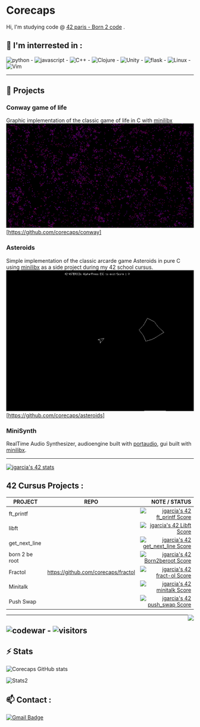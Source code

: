 # Corecaps
Hi,
I'm studying code @ [42 paris - Born 2 code](https://42.fr/) .

🌱 I'm interrested in :
---

![python](https://img.shields.io/badge/Python-FFD43B?style=for-the-badge&logo=python&logoColor=darkgreen) - ![javascript](https://img.shields.io/badge/JavaScript-323330?style=for-the-badge&logo=javascript&logoColor=F7DF1E) - ![C++](https://img.shields.io/badge/C%2B%2B-00599C?style=for-the-badge&logo=c%2B%2B&logoColor=white) - ![Clojure](https://img.shields.io/badge/Clojure-5881D8?style=for-the-badge&logo=clojure&logoColor=white) - ![Unity](https://img.shields.io/badge/Unity-100000?style=for-the-badge&logo=unity&logoColor=white) - ![flask](https://img.shields.io/badge/Flask-000000?style=for-the-badge&logo=flask&logoColor=white) - ![Linux](https://img.shields.io/badge/Linux-FCC624?style=for-the-badge&logo=linux&logoColor=black) - ![Vim](https://img.shields.io/badge/VIM-%2311AB00.svg?&style=for-the-badge&logo=vim&logoColor=white)

---

## 🔭 Projects 

### Conway game of life 
Graphic implementation of the classic game of life in C with [minilibx](https://github.com/42Paris/minilibx-linux) 
![CONWAY](https://github.com/corecaps/conway/blob/main/screenshot.png?raw=true)
[https://github.com/corecaps/conway]

### Asteroids 
Simple implementation of the classic arcarde game Asteroids in pure C using [minilibx](https://github.com/42Paris/minilibx-linux) as a side project during my 42 school cursus.
![ASTEROIDS](https://github.com/corecaps/asteroids/raw/main/screenshot.png)
[https://github.com/corecaps/asteroids]

### MiniSynth 
RealTime Audio Synthesizer, audioengine built with [portaudio](http://portaudio.com/), gui built with [minilibx](https://github.com/42Paris/minilibx-linux).


---

[![jgarcia's 42 stats](https://badge42.vercel.app/api/v2/cl43b31uz001609lf8iuxb19y/stats?cursusId=21&coalitionId=48)](https://github.com/JaeSeoKim/badge42)

## 42 Cursus Projects :
| PROJECT | REPO | NOTE / STATUS |
|---------|------|--------------:|
| ft_printf |     | [![jgarcia's 42 ft_printf Score](https://badge42.vercel.app/api/v2/cl43b31uz001609lf8iuxb19y/project/2602559)](https://github.com/JaeSeoKim/badge42) |
| libft  |         | [![jgarcia's 42 Libft Score](https://badge42.vercel.app/api/v2/cl43b31uz001609lf8iuxb19y/project/2580839)](https://github.com/JaeSeoKim/badge42) |
| get_next_line  |      | [![jgarcia's 42 get_next_line Score](https://badge42.vercel.app/api/v2/cl43b31uz001609lf8iuxb19y/project/2607809)](https://github.com/JaeSeoKim/badge42) |
| born 2 be root  |      |  [![jgarcia's 42 Born2beroot Score](https://badge42.vercel.app/api/v2/cl43b31uz001609lf8iuxb19y/project/2607806)](https://github.com/JaeSeoKim/badge42) |
| Fractol | https://github.com/corecaps/fractol | [![jgarcia's 42 fract-ol Score](https://badge42.vercel.app/api/v2/cl43b31uz001609lf8iuxb19y/project/2704521)](https://github.com/JaeSeoKim/badge42) |
| Minitalk |  | [![jgarcia's 42 minitalk Score](https://badge42.vercel.app/api/v2/cl43b31uz001609lf8iuxb19y/project/2704523)](https://github.com/JaeSeoKim/badge42) |
| Push Swap |  | [![jgarcia's 42 push_swap Score](https://badge42.vercel.app/api/v2/cl43b31uz001609lf8iuxb19y/project/2709399)](https://github.com/JaeSeoKim/badge42) |



<img align="right" src="https://tryhackme-badges.s3.amazonaws.com/corecaps.png">


---
![codewar](https://www.codewars.com/users/corecaps/badges/small) - ![visitors](https://visitor-badge.laobi.icu/badge?page_id=corecaps.github.profile.views)
---



## ⚡ Stats
![Corecaps GitHub stats](https://github-readme-stats.vercel.app/api?username=corecaps&show_icons=true&theme=dracula)


![Stats2](https://github-readme-stats.vercel.app/api/top-langs/?username=corecaps)

## 📫 Contact :
[![Gmail Badge](https://img.shields.io/badge/-corecaps@gmail.com-c14438?style=flat-square&logo=Gmail&logoColor=white&link=mailto:corecaps@gmail.com)](mailto:corecaps@gmail.com)
